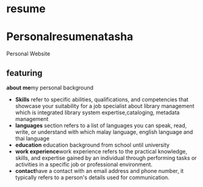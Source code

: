 # resume

# Personalresumenatasha
Personal Website 

## featuring
**about me**my personal background 
- **Skills** refer to specific abilities, qualifications, and competencies that showcase your suitability for a job specialist about library management which is integrated library system expertise,cataloging, metadata management
- **languages** section refers to a list of languages you can speak, read, write, or understand with which malay language, english language and thai language
- **education** education background from school until university
- **work experience**work experience refers to the practical knowledge, skills, and expertise gained by an individual through performing tasks or activities in a specific job or professional environment.
- **contact**have a contact with an email address and phone number, it typically refers to a person's details used for communication. 
